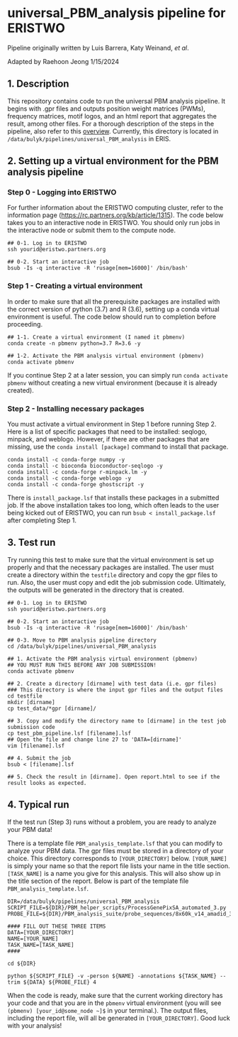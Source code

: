 # universal_PBM_analysis pipeline for ERISTWO

Pipeline originally written by Luis Barrera, Katy Weinand, _et al_.

Adapted by Raehoon Jeong 1/15/2024

## 1. Description
This repository contains code to run the universal PBM analysis pipeline. It begins with .gpr files and outputs position weight matrices (PWMs), frequency matrices, motif logos, and an html report that aggregates the result, among other files. For a thorough description of the steps in the pipeline, also refer to this [overview](https://github.com/BulykLab/universal_PBM_analysis/blob/main/Overview.md). Currently, this directory is located in `/data/bulyk/pipelines/universal_PBM_analysis` in ERIS.


## 2. Setting up a virtual environment for the PBM analysis pipeline

### Step 0 - Logging into ERISTWO
For further information about the ERISTWO computing cluster, refer to the information page (https://rc.partners.org/kb/article/1315). The code below takes you to an interactive node in ERISTWO. You should only run jobs in the interactive node or submit them to the compute node.

```
## 0-1. Log in to ERISTWO
ssh yourid@eristwo.partners.org

## 0-2. Start an interactive job
bsub -Is -q interactive -R 'rusage[mem=16000]' /bin/bash'
```

### Step 1 - Creating a virtual environment
In order to make sure that all the prerequisite packages are installed with the correct version of python (3.7) and R (3.6), setting up a conda virtual environment is useful. The code below should run to completion before proceeding.

```
## 1-1. Create a virtual environment (I named it pbmenv)
conda create -n pbmenv python=3.7 R=3.6 -y

## 1-2. Activate the PBM analysis virtual environment (pbmenv)
conda activate pbmenv
```

If you continue Step 2 at a later session, you can simply run `conda activate pbmenv` without creating a new virtual environment (because it is already created).

### Step 2 - Installing necessary packages
You must activate a virtual environment in Step 1 before running Step 2. Here is a list of specific packages that need to be installed: seqlogo, minpack, and weblogo. However, if there are other packages that are missing, use the `conda install [package]` command to install that package.

```
conda install -c conda-forge numpy -y
conda install -c bioconda bioconductor-seqlogo -y
conda install -c conda-forge r-minpack.lm -y
conda install -c conda-forge weblogo -y
conda install -c conda-forge ghostscript -y
```

There is `install_package.lsf` that installs these packages in a submitted job. If the above installation takes too long, which often leads to the user being kicked out of ERISTWO, you can run `bsub < install_package.lsf` after completing Step 1.

## 3. Test run
Try running this test to make sure that the virtual environment is set up properly and that the necessary packages are installed. The user must create a directory within the `testfile` directory and copy the gpr files to run. Also, the user must copy and edit the job submission code. Ultimately, the outputs will be generated in the directory that is created.

```
## 0-1. Log in to ERISTWO
ssh yourid@eristwo.partners.org

## 0-2. Start an interactive job
bsub -Is -q interactive -R 'rusage[mem=16000]' /bin/bash'

## 0-3. Move to PBM analysis pipeline directory
cd /data/bulyk/pipelines/universal_PBM_analysis

## 1. Activate the PBM analysis virtual environment (pbmenv)
## YOU MUST RUN THIS BEFORE ANY JOB SUBMISSION!
conda activate pbmenv

## 2. Create a directory [dirname] with test data (i.e. gpr files)
### This directory is where the input gpr files and the output files 
cd testfile 
mkdir [dirname]
cp test_data/*gpr [dirname]/

## 3. Copy and modify the directory name to [dirname] in the test job submission code
cp test_pbm_pipeline.lsf [filename].lsf
## Open the file and change line 27 to 'DATA=[dirname]'
vim [filename].lsf

## 4. Submit the job
bsub < [filename].lsf

## 5. Check the result in [dirname]. Open report.html to see if the result looks as expected.
```

## 4. Typical run
If the test run (Step 3) runs without a problem, you are ready to analyze your PBM data!

There is a template file `PBM_analysis_template.lsf` that you can modify to analyze your PBM data. The gpr files must be stored in a directory of your choice. This directory corresponds to `[YOUR_DIRECTORY]` below. `[YOUR_NAME]` is simply your name so that the report file lists your name in the title section. `[TASK_NAME]` is a name you give for this analysis. This will also show up in the title section of the report. Below is part of the template file `PBM_analysis_template.lsf`.

```
DIR=/data/bulyk/pipelines/universal_PBM_analysis
SCRIPT_FILE=${DIR}/PBM_helper_scripts/ProcessGenePixSA_automated_3.py
PROBE_FILE=${DIR}/PBM_analysis_suite/probe_sequences/8x60k_v14_amadid_30265_analysis.txt

#### FILL OUT THESE THREE ITEMS
DATA=[YOUR_DIRECTORY]
NAME=[YOUR_NAME]
TASK_NAME=[TASK_NAME]
####

cd ${DIR}

python ${SCRIPT_FILE} -v -person ${NAME} -annotations ${TASK_NAME} --trim ${DATA} ${PROBE_FILE} 4
```

When the code is ready, make sure that the current working directory has your code and that you are in the `pbmenv` virtual environment (you will see `(pbmenv) [your_id@some_node ~]$` in your terminal.). The output files, including the report file, will all be generated in `[YOUR_DIRECTORY]`. Good luck with your analysis!
